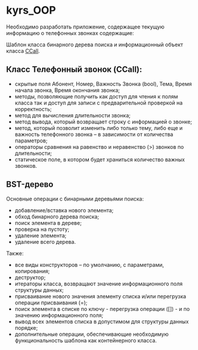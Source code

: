 # kyrs_OOP

Необходимо разработать приложение, содержащее текущую информацию о телефонных звонках содержащие:

Шаблон класса бинарного дерева поиска и информационный объект класса [CCall](https://github.com/Oktawn/labs_OOP/tree/labs_2).

## Класс Телефонный звонок (CCall):

  
* скрытые поля Абонент, Номер, Важность Звонка (bool), Тема, Время начала звонка, Время окончания звонка;
* методы, позволяющие получить как доступ для чтения к полям класса так и доступ для записи с предварительной проверкой на корректность;
* метод для вычисления длительности звонка;
* метод вывода, который возвращает строку с информацией о звонке;
* метод, который позволит изменить либо только тему, либо еще и важность телефонного звонка – в зависимости от количества параметров;
* операторы сравнения на равенство и неравенство (>) звонков по длительности;
* статическое поле, в котором будет храниться количество важных звонков.

## BST-дерево

Основные операции  с бинарными деревьями поиска:

*  добавление/вставка нового элемента;
*  обход бинарного дерева поиска; 
*  поиск элемента в дереве;
*  проверка на пустоту;
*  удаление элемента;
*  удаление всего дерева.

Также:

*	все виды конструкторов – по умолчанию, с параметрами, копирования;
*	деструктор;
*	итераторы класса, возвращают значение информационного поля структуры данных;
*	присваивание нового значения элементу списка и/или перегрузка операции присваивания (=); 
*	поиск элемента в списке по ключу - перегрузка операции ([]) - и по значению информационного поля;
*	вывод всех элементов списка в допустимом для структуры данных порядке;
*	дополнительные операции, обеспечивающие необходимую функциональность шаблона как контейнерного класса.


